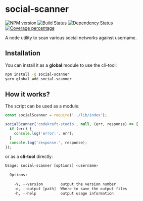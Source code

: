 # social-scanner
[![NPM version][npm-image]][npm-url] [![Build Status][travis-image]][travis-url] [![Dependency Status][daviddm-image]][daviddm-url] [![Coverage percentage][coveralls-image]][coveralls-url]

A node utility to scan various social networks against username.

## Installation
You can install it as a __global__ module to use the cli-tool:
```bash
npm install -g social-scanner
yarn global add social-scanner
```

## How it works?
The script can be used as a module: 
```javascript
const socialScanner = require('../lib/index');

socialScanner('codekraft-studio', null, (err, response) => {
  if (err) {
    console.log('error:', err);
  }
  console.log('response:', response);
});

```
or as a __cli-tool__ directly:
```bash
Usage: social-scanner [options] <username>
 
  Options:
 
    -V, --version        output the version number
    -o, --output [path]  Where to save the output files
    -h, --help           output usage information

```

[npm-image]: https://badge.fury.io/js/social-scanner.svg
[npm-url]: https://npmjs.org/package/social-scanner
[travis-image]: https://travis-ci.org/b4dnewz/social-scanner.svg?branch=master
[travis-url]: https://travis-ci.org/b4dnewz/social-scanner
[daviddm-image]: https://david-dm.org/b4dnewz/social-scanner.svg?theme=shields.io
[daviddm-url]: https://david-dm.org/b4dnewz/social-scanner
[coveralls-image]: https://coveralls.io/repos/b4dnewz/social-scanner/badge.svg
[coveralls-url]: https://coveralls.io/r/b4dnewz/social-scanner
